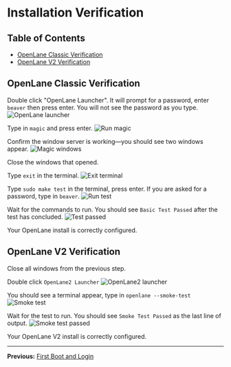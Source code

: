 # Installation Verification

## Table of Contents

- [OpenLane Classic Verification](#openlane-classic-verification)
- [OpenLane V2 Verification](#openlane-v2-verification)

## OpenLane Classic Verification

Double click "OpenLane Launcher". It will prompt for a password, enter `beaver` then press enter. You will not see the password as you type.
![OpenLane launcher](../../images/prebuilt-apple-silicon-utm/openlane-launcher.png)

Type in `magic` and press enter.
![Run magic](../../images/prebuilt-apple-silicon-utm/run-magic.png)

Confirm the window server is working—you should see two windows appear.
![Magic windows](../../images/prebuilt-apple-silicon-utm/magic-windows.png)

Close the windows that opened.

Type `exit` in the terminal.
![Exit terminal](../../images/prebuilt-apple-silicon-utm/exit-terminal.png)

Type `sudo make test` in the terminal, press enter. If you are asked for a password, type in `beaver`.
![Run test](../../images/prebuilt-apple-silicon-utm/run-test.png)

Wait for the commands to run. You should see `Basic Test Passed` after the test has concluded.
![Test passed](../../images/prebuilt-apple-silicon-utm/test-passed.png)

Your OpenLane install is correctly configured.

## OpenLane V2 Verification

Close all windows from the previous step.

Double click `OpenLane2 Launcher`
![OpenLane2 launcher](../../images/prebuilt-apple-silicon-utm/openlane2-launcher.png)

You should see a terminal appear, type in `openlane --smoke-test`
![Smoke test](../../images/prebuilt-apple-silicon-utm/smoke-test.png)

Wait for the test to run. You should see `Smoke Test Passed` as the last line of output.
![Smoke test passed](../../images/prebuilt-apple-silicon-utm/smoke-test-passed.png)

Your OpenLane V2 install is correctly configured.

---

**Previous:** [First Boot and Login](02-first-boot.md)
